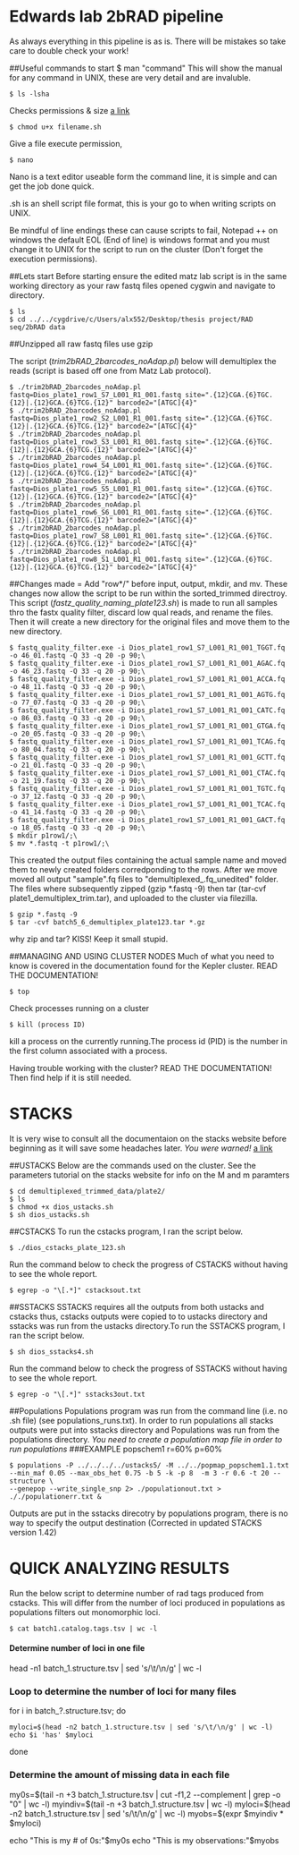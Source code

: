 # Edwards lab 2bRAD pipeline

As always everything in this pipeline is as is. There will be mistakes so take care to double check your
work!

##Useful commands to start
    $ man "command"
This will show the manual for any command in UNIX, these are very detail and are invaluble.

    $ ls -lsha    
Checks permissions & size
[a link](http://linuxcommand.org/images/file_permissions.png)
   
    $ chmod u+x filename.sh
Give a file execute permission, 

    $ nano 
Nano is a text editor useable form the command line, it is simple and can get the job done quick. 

.sh is an shell script file format, this is your go to when writing scripts on UNIX.  

Be mindful of line endings these can cause scripts to fail, Notepad ++ on windows the default EOL (End of 
line) is windows format and you must change it to UNIX for the script to run on the cluster (Don't forget 
the execution permissions).
 
##Lets start
Before starting ensure the edited matz lab script is in the same working directory as your raw fastq files
opened cygwin and navigate to directory.

    $ ls
    $ cd ../../cygdrive/c/Users/alx552/Desktop/thesis project/RAD seq/2bRAD data
 
##Unzipped all raw fastq files
use gzip
 
The script (*trim2bRAD_2barcodes_noAdap.pl*) below will demultiplex the reads (script is based off one
from Matz Lab protocol).


    $ ./trim2bRAD_2barcodes_noAdap.pl fastq=Dios_plate1_row1_S7_L001_R1_001.fastq site=".{12}CGA.{6}TGC.{12}|.{12}GCA.{6}TCG.{12}" barcode2="[ATGC]{4}"
    $ ./trim2bRAD_2barcodes_noAdap.pl fastq=Dios_plate1_row2_S2_L001_R1_001.fastq site=".{12}CGA.{6}TGC.{12}|.{12}GCA.{6}TCG.{12}" barcode2="[ATGC]{4}"
    $ ./trim2bRAD_2barcodes_noAdap.pl fastq=Dios_plate1_row3_S3_L001_R1_001.fastq site=".{12}CGA.{6}TGC.{12}|.{12}GCA.{6}TCG.{12}" barcode2="[ATGC]{4}"
    $ ./trim2bRAD_2barcodes_noAdap.pl fastq=Dios_plate1_row4_S4_L001_R1_001.fastq site=".{12}CGA.{6}TGC.{12}|.{12}GCA.{6}TCG.{12}" barcode2="[ATGC]{4}"
    $ ./trim2bRAD_2barcodes_noAdap.pl fastq=Dios_plate1_row5_S5_L001_R1_001.fastq site=".{12}CGA.{6}TGC.{12}|.{12}GCA.{6}TCG.{12}" barcode2="[ATGC]{4}"
    $ ./trim2bRAD_2barcodes_noAdap.pl fastq=Dios_plate1_row6_S6_L001_R1_001.fastq site=".{12}CGA.{6}TGC.{12}|.{12}GCA.{6}TCG.{12}" barcode2="[ATGC]{4}"
    $ ./trim2bRAD_2barcodes_noAdap.pl fastq=Dios_plate1_row7_S8_L001_R1_001.fastq site=".{12}CGA.{6}TGC.{12}|.{12}GCA.{6}TCG.{12}" barcode2="[ATGC]{4}"
    $ ./trim2bRAD_2barcodes_noAdap.pl fastq=Dios_plate1_row8_S1_L001_R1_001.fastq site=".{12}CGA.{6}TGC.{12}|.{12}GCA.{6}TCG.{12}" barcode2="[ATGC]{4}"


 
##Changes made = Add "row*/" before input, output, mkdir, and mv. These changes now allow the script to be run within the sorted_trimmed directroy.
This script (*fastz_quality_naming_plate123.sh*) is made to run all samples thro the fastx quality filter,
discard low qual reads, and rename the files. Then it will create a new directory for the original files
and move them to the new directory.
 
 
    $ fastq_quality_filter.exe -i Dios_plate1_row1_S7_L001_R1_001_TGGT.fq -o 46_01.fastq -Q 33 -q 20 -p 90;\
    $ fastq_quality_filter.exe -i Dios_plate1_row1_S7_L001_R1_001_AGAC.fq -o 46_23.fastq -Q 33 -q 20 -p 90;\
    $ fastq_quality_filter.exe -i Dios_plate1_row1_S7_L001_R1_001_ACCA.fq -o 48_11.fastq -Q 33 -q 20 -p 90;\
    $ fastq_quality_filter.exe -i Dios_plate1_row1_S7_L001_R1_001_AGTG.fq -o 77_07.fastq -Q 33 -q 20 -p 90;\
    $ fastq_quality_filter.exe -i Dios_plate1_row1_S7_L001_R1_001_CATC.fq -o 86_03.fastq -Q 33 -q 20 -p 90;\
    $ fastq_quality_filter.exe -i Dios_plate1_row1_S7_L001_R1_001_GTGA.fq -o 20_05.fastq -Q 33 -q 20 -p 90;\
    $ fastq_quality_filter.exe -i Dios_plate1_row1_S7_L001_R1_001_TCAG.fq -o 80_04.fastq -Q 33 -q 20 -p 90;\
    $ fastq_quality_filter.exe -i Dios_plate1_row1_S7_L001_R1_001_GCTT.fq -o 21_01.fastq -Q 33 -q 20 -p 90;\
    $ fastq_quality_filter.exe -i Dios_plate1_row1_S7_L001_R1_001_CTAC.fq -o 21_19.fastq -Q 33 -q 20 -p 90;\
    $ fastq_quality_filter.exe -i Dios_plate1_row1_S7_L001_R1_001_TGTC.fq -o 37_12.fastq -Q 33 -q 20 -p 90;\
    $ fastq_quality_filter.exe -i Dios_plate1_row1_S7_L001_R1_001_TCAC.fq -o 41_14.fastq -Q 33 -q 20 -p 90;\
    $ fastq_quality_filter.exe -i Dios_plate1_row1_S7_L001_R1_001_GACT.fq -o 18_05.fastq -Q 33 -q 20 -p 90;\
    $ mkdir p1row1/;\                                                          
    $ mv *.fastq -t p1row1/;\   

This created the output files containing the actual sample name and moved them to newly created folders
corredponding to the rows. After we move moved all output "sample".fq files to "demultiplexed_.fq_unedited"
folder. The files where subsequently zipped (gzip *.fastq -9) then tar (tar-cvf plate1_demultiplex_trim.tar),
and uploaded to the cluster via filezilla.

    $ gzip *.fastq -9
    $ tar -cvf batch5_6_demultiplex_plate123.tar *.gz

why zip and tar? KISS! Keep it small stupid.


##MANAGING AND USING CLUSTER NODES 
Much of what you need to know is covered in the documentation found for the Kepler cluster.
READ THE DOCUMENTATION!

    $ top 
Check processes running on a cluster

    $ kill (process ID)
kill a process on the currently running.The process id (PID) is the number in the first column associated 
with a process.

Having trouble working with the cluster? READ THE DOCUMENTATION! Then find help if it is still needed.

# STACKS

It is very wise to consult all the documentaion on the stacks website before beginning as it will save 
some headaches later. *You were warned!*
[a link](http://catchenlab.life.illinois.edu/stacks/)

##USTACKS
Below are the commands used on the cluster. See the parameters tutorial on the stacks website for info on the M and m paramters

    $ cd demultiplexed_trimmed_data/plate2/
    $ ls
    $ chmod +x dios_ustacks.sh
    $ sh dios_ustacks.sh

##CSTACKS
To run the cstacks program, I ran the script below. 

    $ ./dios_cstacks_plate_123.sh

Run the command below to check the progress of CSTACKS without having to see the whole report.

    $ egrep -o "\[.*]" cstacksout.txt
 
##SSTACKS
SSTACKS requires all the outputs from both ustacks and cstacks thus, cstacks outputs were copied to to 
ustacks directory and sstacks was run from the ustacks directory.To run the SSTACKS program, I ran the
script below.
 
    $ sh dios_sstacks4.sh
 
Run the command below to check the progress of SSTACKS without having to see the whole report.
 
    $ egrep -o "\[.*]" sstacks3out.txt
 
##Populations
Populations program was run from the command line (i.e. no .sh file)  (see populations_runs.txt). In order
to run populations all stacks outputs were put into sstacks directory and Populations was run from the 
populations directory. 
*You need to create a population map file in order to run populations* 
###EXAMPLE
popschem1
r=60%
p=60%

    $ populations -P ../../../../ustacks5/ -M ../../popmap_popschem1.1.txt --min_maf 0.05 --max_obs_het 0.75 -b 5 -k -p 8  -m 3 -r 0.6 -t 20 --structure \
    --genepop --write_single_snp 2> ./populationout.txt > ././populationerr.txt &

Outputs are put in the sstacks direcotry by populations program,  there is no way to specify the output
destination (Corrected in updated STACKS version 1.42)
    
# QUICK ANALYZING RESULTS 
Run the below script to determine number of rad tags produced from cstacks. This will differ from the 
number of loci produced in populations as populations filters out monomorphic loci.
  
    $ cat batch1.catalog.tags.tsv | wc -l

#### Determine number of loci in one file

  head -n1 batch_1.structure.tsv |  sed 's/\t/\n/g' | wc -l
  
### Loop to determine the number of loci for many files 

for i in batch_?.structure.tsv; do 

	myloci=$(head -n2 batch_1.structure.tsv | sed 's/\t/\n/g' | wc -l)
	echo $i 'has' $myloci
done

### Determine the amount of missing data in each file 

my0s=$(tail -n +3 batch_1.structure.tsv | cut -f1,2 --complement | grep -o "0" | wc -l)
myindiv=$(tail -n +3 batch_1.structure.tsv | wc -l)
myloci=$(head -n2 batch_1.structure.tsv | sed 's/\t/\n/g' | wc -l)
myobs=$(expr $myindiv \* $myloci)

echo "This is my # of 0s:"$my0s
echo "This is my observations:"$myobs

  
